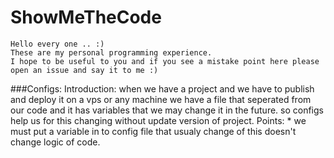 # ShowMeTheCode
    Hello every one .. :) 
    These are my personal programming experience.
    I hope to be useful to you and if you see a mistake point here please open an issue and say it to me :)
    
###Configs:
    Introduction: 
        when we have a project and we have to publish and deploy it 
        on a vps or any machine we have a file that seperated from our code 
        and it has variables that we may change it in the future.
        so configs help us for this changing without update version of project.
    Points:
        * we must put a variable in to config file that usualy change of this doesn't change logic of code.
